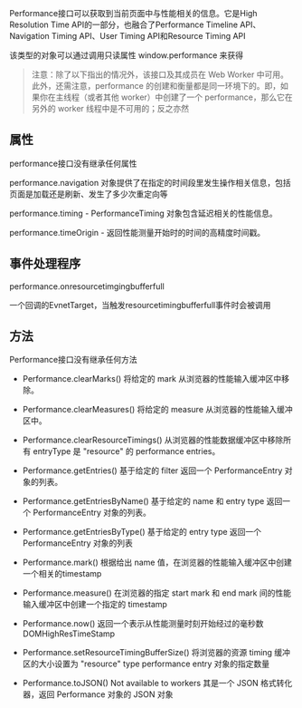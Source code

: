 Performance接口可以获取到当前页面中与性能相关的信息。它是High Resolution Time API的一部分，也融合了Performance Timeline API、Navigation Timing API、User Timing API和Resource Timing API

该类型的对象可以通过调用只读属性 window.performance 来获得

> 注意：除了以下指出的情况外，该接口及其成员在 Web Worker 中可用。此外，还需注意，performance 的创建和衡量都是同一环境下的。即，如果你在主线程（或者其他 worker）中创建了一个 performance，那么它在另外的 worker 线程中是不可用的；反之亦然

## 属性

performance接口没有继承任何属性

performance.navigation 对象提供了在指定的时间段里发生操作相关信息，包括页面是加载还是刷新、发生了多少次重定向等

performance.timing - PerformanceTiming 对象包含延迟相关的性能信息。

performance.timeOrigin - 返回性能测量开始时的时间的高精度时间戳。

## 事件处理程序

performance.onresourcetimgingbufferfull

一个回调的EvnetTarget，当触发resourcetimingbufferfull事件时会被调用

## 方法

Performance接口没有继承任何方法


* Performance.clearMarks() 将给定的 mark 从浏览器的性能输入缓冲区中移除。

* Performance.clearMeasures() 将给定的 measure 从浏览器的性能输入缓冲区中。

* Performance.clearResourceTimings() 从浏览器的性能数据缓冲区中移除所有 entryType 是 "resource" 的  performance entries。

* Performance.getEntries() 基于给定的 filter 返回一个 PerformanceEntry 对象的列表。

* Performance.getEntriesByName() 基于给定的 name 和 entry type 返回一个 PerformanceEntry 对象的列表。

* Performance.getEntriesByType() 基于给定的 entry type 返回一个 PerformanceEntry 对象的列表

* Performance.mark() 根据给出 name 值，在浏览器的性能输入缓冲区中创建一个相关的timestamp

* Performance.measure() 在浏览器的指定 start mark 和 end mark 间的性能输入缓冲区中创建一个指定的 timestamp

* Performance.now() 返回一个表示从性能测量时刻开始经过的毫秒数 DOMHighResTimeStamp

* Performance.setResourceTimingBufferSize() 将浏览器的资源 timing 缓冲区的大小设置为 "resource" type performance entry 对象的指定数量

* Performance.toJSON() Not available to workers 其是一个 JSON 格式转化器，返回 Performance 对象的 JSON 对象
